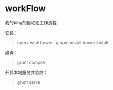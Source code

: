 workFlow
========

我的blog的自动化工作流程

安装：
>npm install bower -g
npm install
bower install

编译：
>grunt compile

开启本地服务并监控：
>grunt serve
